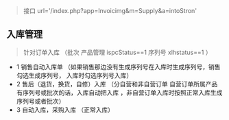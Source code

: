 >接口    url='/index.php?app=Invoicimg&m=Supply&a=intoStron'
## 入库管理
   > 针对订单入库   （批次 产品管理  ispcStatus==1   序列号  xlhstatus==1 ）  
   - 1 销售自动入库单   （如果销售那边没有生成序列号在入库时生成序列号，销售勾选生成序列号， 入库时勾选序列号入库）
   - 2 售后（退货，换货，自修）入库   （分自营和非自营订单  自营订单所属产品有序列号或批次的话，入库自动把入库 ，非自营订单入库时按照正常入库生成序列号或者批次）
   - 3 自动入库，采购入库  （正常入库）